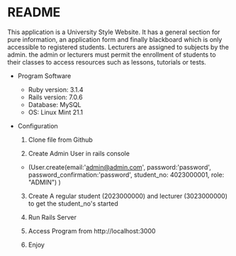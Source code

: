 # README

This application is a University Style Website. It has a general section for pure information, an application form and finally blackboard which is only accessible to registered students. Lecturers are assigned to subjects by the admin. the admin or lecturers must permit the enrollment of students to their classes to access resources such as lessons, tutorials or tests.

* Program Software
  * Ruby version: 3.1.4
  * Rails version: 7.0.6
  * Database: MySQL
  * OS: Linux Mint 21.1

* Configuration

  1. Clone file from Github

  2. Create Admin User in rails console
  * (User.create(email:'admin@admin.com', password:'password', password_confirmation:'password', student_no: 4023000001, role: "ADMIN") )
  
  3. Create A regular student (2023000000) and lecturer (3023000000) to get the student_no's started 
  
  4. Run Rails Server

  5. Access Program from http://localhost:3000

  6. Enjoy
